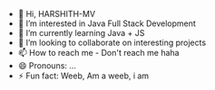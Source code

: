 - 👋 Hi, HARSHITH-MV
- 👀 I’m interested in Java Full Stack Development
- 🌱 I’m currently learning Java + JS 
- 💞️ I’m looking to collaborate on interesting projects
- 📫 How to reach me - Don't reach me haha
- 😄 Pronouns: ...
- ⚡ Fun fact: Weeb, Am a weeb, i am

<!---
HARSHITH-MV/HARSHITH-MV is a ✨ special ✨ repository because its `README.md` (this file) appears on your GitHub profile.
You can click the Preview link to take a look at your changes.
--->
